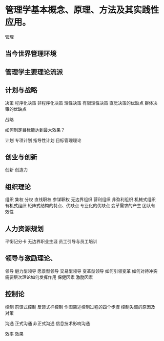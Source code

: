 # 管理学基本概念、原理、方法及其实践性应用。
管理

## 当今世界管理环境
## 管理学主要理论流派

## 计划与战略
决策
程序化决策
非程序化决策
理性决策
有限理性决策
直觉决策的优缺点
群体决策的优缺点


战略

如何制定目标能达到最大效果？

计划
专项计划
指导性计划
目标管理理论
## 创业与创新
创新
创造力

## 组织理论
组织
集权
分权
直线职权
参谋职权
无边界组织
营利组织
非盈利组织
机械式组织
有机式组织
矩阵式结构的特点、优缺点
专业化的优缺点
变革需求的产生
团队有效性
## 人力资源规划
平衡记分卡
无边界职业生涯
员工引导与员工培训
## 领导与激励理论、
领导
魅力型领导
愿景型领导
交易型领导
变革型领导
如何引领变革
如何对待冲突
需要层次理论如何发挥作用
保健因素
激励因素
## 控制论
控制
前馈式控制
反馈式样控制
作图简述控制过程的四个步骤
控制失调的原因及对策


沟通
正式沟通
非正式沟通
信息技术影响沟通


效率
效果